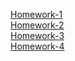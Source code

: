 [Homework-1](https://Dmutro1985.github.io/genius-homework/genius-homework-1/)<br>
[Homework-2](https://Dmutro1985.github.io/genius-homework/genius-homework-2/)<br>
[Homework-3](https://Dmutro1985.github.io/genius-homework/genius-homework-3/)<br>
[Homework-4](https://Dmutro1985.github.io/genius-homework/genius-homework-4/)<br>
